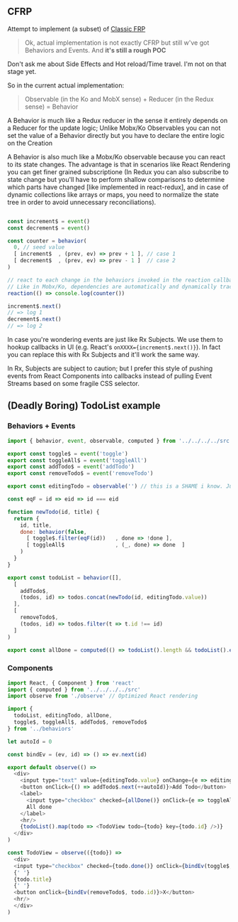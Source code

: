CFRP
---------

Attempt to implement (a subset) of [Classic FRP](http://conal.net/papers/icfp97/) 

> Ok, actual implementation is not exactly CFRP but still w've got Behaviors and Events. And **it's still a rough POC**

Don't ask me about Side Effects and Hot reload/Time travel. I'm not on that stage yet.

So in the current actual implementation: 

> Observable (in the Ko and MobX sense) + Reducer (in the Redux sense) = Behavior

A Behavior is much like a Redux reducer in the sense it entirely depends on a Reducer for the update logic; Unlike Mobx/Ko Observables
you can not set the value of a Behavior directly but you have to declare the entire logic on the Creation

A Behavior is also much like a Mobx/Ko observable because you can react to its state changes. The advantage is that in scenarios like 
React Rendering you can get finer grained subscriptione (In Redux you can also subscribe to state change but you'll have to perform
shallow comparisons to determine which parts have changed [like implemented in react-redux], and in case of dynamic collections like arrays or maps, you need to normalize the state tree in order to avoid unnecessary reconciliations).


```js

const increment$ = event()
const decrement$ = event()

const counter = behavior(
  0, // seed value
  [ increment$  , (prev, ev) => prev + 1 ], // case 1
  [ decrement$  , (prev, ev) => prev - 1 ]  // case 2
)

// react to each change in the behaviors invoked in the reaction callback
// Like in Mobx/Ko, dependencies are automatically and dynamically tracked
reaction(() => console.log(counter())

increment$.next()
// => log 1
decrement$.next()
// => log 2
```

In case you're wondering events are just like Rx Subjects. We use them to hookup callbacks in UI (e.g. React's `onXXXX={increment$.next()}`). In fact you can replace this with Rx Subjects and it'll work the same way.

In Rx, Subjects are subject to caution; but I prefer this style of pushing events from React Components into
callbacks instead of pulling Event Streams based on some fragile CSS selector.

## (Deadly Boring) TodoList example

### Behaviors + Events
```js
import { behavior, event, observable, computed } from '../../../../src'

export const toggle$ = event('toggle')
export const toggleAll$ = event('toggleAll')
export const addTodo$ = event('addTodo')
export const removeTodo$ = event('removeTodo')

export const editingTodo = observable('') // this is a SHAME i know. Just too lazy to create beh+event

const eqF = id => eid => id === eid

function newTodo(id, title) {
  return {
    id, title,
    done: behavior(false,
      [ toggle$.filter(eqF(id))   , done => !done ],
      [ toggleAll$                , (_, done) => done  ]
    )
  }
}

export const todoList = behavior([],
  [
    addTodo$,
    (todos, id) => todos.concat(newTodo(id, editingTodo.value))
  ],
  [
    removeTodo$,
    (todos, id) => todos.filter(t => t.id !== id)
  ]
)

export const allDone = computed(() => todoList().length && todoList().every(t => t.done()))
```

### Components
```js
import React, { Component } from 'react'
import { computed } from '../../../../src'
import observe from './observe' // Optimized React rendering

import {
  todoList, editingTodo, allDone,
  toggle$, toggleAll$, addTodo$, removeTodo$
} from '../behaviors'

let autoId = 0

const bindEv = (ev, id) => () => ev.next(id)

export default observe(() =>
  <div>
    <input type="text" value={editingTodo.value} onChange={e => editingTodo.value = e.target.value} />
    <button onClick={() => addTodo$.next(++autoId)}>Add Todo</button>
    <label>
      <input type="checkbox" checked={allDone()} onClick={e => toggleAll$.next(e.target.checked)}/>
      All done
    </label>
    <hr/>
    {todoList().map(todo => <TodoView todo={todo} key={todo.id} />)}
  </div>
)

const TodoView = observe(({todo}) =>
  <div>
  <input type="checkbox" checked={todo.done()} onClick={bindEv(toggle$, todo.id)} />
  {' '}
  {todo.title}
  {' '}
  <button onClick={bindEv(removeTodo$, todo.id)}>X</button>
  <hr/>
  </div>
)
```
